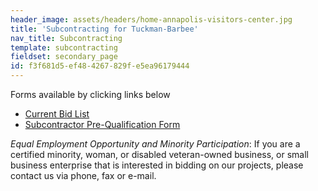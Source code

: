 ```yaml
---
header_image: assets/headers/home-annapolis-visitors-center.jpg
title: 'Subcontracting for Tuckman-Barbee'
nav_title: Subcontracting
template: subcontracting
fieldset: secondary_page
id: f3f681d5-ef48-4267-829f-e5ea96179444
---
```

<p>Forms available by clicking links below
</p>
<ul>
	<li><a href="/subforms/Sub-4-4-18.pdf">Current Bid List</a></li>
	<li><a href="/subforms/TuckmanBarbeeSubPrequal-2009.pdf">Subcontractor Pre-Qualification Form</a></li>
</ul>
<p><i>Equal Employment Opportunity and Minority Participation</i>: If you are a certified minority, woman, or disabled veteran-owned business, or small business enterprise that is interested in bidding on our projects, please contact us via phone, fax or e-mail.
</p>